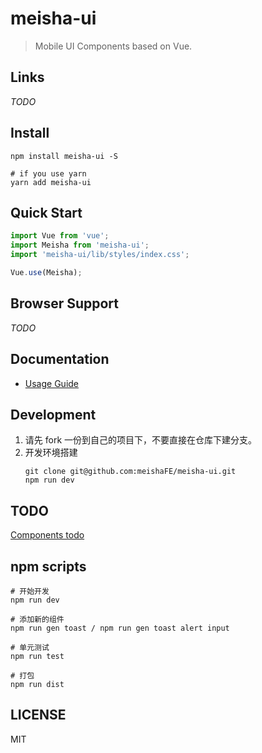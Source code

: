 # meisha-ui

> Mobile UI Components based on Vue.

## Links

_TODO_

## Install

```shell
npm install meisha-ui -S

# if you use yarn
yarn add meisha-ui
```

## Quick Start

```javascript
import Vue from 'vue';
import Meisha from 'meisha-ui';
import 'meisha-ui/lib/styles/index.css';

Vue.use(Meisha);
```

## Browser Support

_TODO_

## Documentation

* [Usage Guide](docs/guide.md)

## Development

1. 请先 fork 一份到自己的项目下，不要直接在仓库下建分支。
2. 开发环境搭建
   ```shell
   git clone git@github.com:meishaFE/meisha-ui.git
   npm run dev
   ```

## TODO

[Components todo](docs/TODO.md)

## npm scripts

```shell
# 开始开发
npm run dev

# 添加新的组件
npm run gen toast / npm run gen toast alert input

# 单元测试
npm run test

# 打包
npm run dist
```

## LICENSE

MIT

